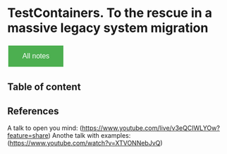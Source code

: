 # TestContainers. To the rescue in a massive legacy system migration

<style>
  .back-button {
    background-color: #4CAF50; /* Green */
    border: none;
    color: white;
    padding: 15px 32px;
    text-align: center;
    text-decoration: none;
    display: inline-block;
    font-size: 16px;
    margin: 4px 2px;
    cursor: pointer;
  }
</style>

<button class="back-button" onclick="window.location.href='https://matiaspakua.github.io/tech.notes.io'">All notes</button>

## Table of content


## References

A talk to open you mind: (https://www.youtube.com/live/v3eQCIWLYOw?feature=share)
Anothe talk with examples: (https://www.youtube.com/watch?v=XTVONNebJvQ)
